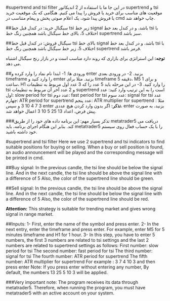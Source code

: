 #supertrend and tsi filter
در این جا ما با استفاده از 2 اندیکاتور supertrend و tsi موقعیت های مناسب برای خرید یا فروش را پیدا می کنیم.
هنگامی که یک موقعیت خرید یا فروش پیدا شود، یک اعلام صوتی پخش و پیغام متناسب در cmd چاپ خواهد شد.

##سیگنال خرید:
در کندل قبل خط tsi زیر خط signal باشد،
و در کندل بعد خط tsi با اختلاف 5، بالای خط سیگنال باشد 
همچنین رنگ خط supertrend سبز باشد.

##سیگنال فروش:
در کندل قبل خط tsi بالای خط signal باشد،
و در کندل بعد خط tsi با اختلاف 5، زیر خط سیگنال باشد 
همچنین رنگ خط supertrend قرمز باشد.

**توجه:**
این استراتژی برای بازاری که روند دارد مناسب است و در بازار رنج سیگنال اشتباه می دهد.

##ورودی ها:
1- ابتدا نام نماد را وارد کرده و enter بزنید.
2-  در ورودی بعدی timeframe را وارد کنید و emter بزنید.
مثلا برای timeframe 5 دقیقه، M5  و برای 1 ساعت، H1 را وارد کنید.
3-  در این مرحله باید 5 عدد را که 3 عدد اول مربوط به تنظیمات tsi و 2 عدد آخر آن مربوط به تنظیمات supertrend است را به این ترتیب وارد کنید:
عدد اول: slow period for tsi
عدد دوم: fast period for tsi
عدد سوم: signal for tsi
عدد چهارم: ATR period for supertrend
عدد پنجم: ATR multiplier for supertrend
مثلا :
3 7 4 10 3
و سپس enter
**تذکر:**
اگر بدون وارد کردن هیچ عددی، enter بزنید،
به صورت پیش فرض، اعداد 13 25 5 10 3 اعمال خواهد شد.

###تذکر بسیار مهم:
این برنامه داده های خود را از طریق metatrader5 دریافت می کند.
بنابر این هنگام  اجرای برنامه، باید metatrader5 را با یک حساب فعال روی سیستم خود داشته باشید.

#supertrend and tsi filter
Here we use 2 supertrend and tsi indicators to find suitable positions for buying or selling.
When a buy or sell position is found, an audio announcement will be played and the corresponding message will be printed in cmd.

##Buy signal:
In the previous candle, the tsi line should be below the signal line.
And in the next candle, the tsi line should be above the signal line with a difference of 5
Also, the color of the supertrend line should be green.

##Sell ​​signal:
In the previous candle, the tsi line should be above the signal line.
And in the next candle, the tsi line should be below the signal line with a difference of 5
Also, the color of the supertrend line should be red.

**Attention:**
This strategy is suitable for trending market and gives wrong signal in range market.

##Inputs:
1- First, enter the name of the symbol and press enter.
2- In the next entry, enter the timeframe and press enter.
For example, enter M5 for 5 minutes timeframe and H1 for 1 hour.
3- In this step, you have to enter 5 numbers, the first 3 numbers are related to tsi settings and the last 2 numbers are related to supertrend settings as follows:
    First number: slow period for tsi
    The second number: fast period for tsi
    The third number: signal for tsi
    The fourth number: ATR period for supertrend
    The fifth number: ATR multiplier for supertrend
For example :
3 7 4 10 3
and then press enter
Note:
If you press enter without entering any number,
By default, the numbers 13 25 5 10 3 will be applied.

###Very important note:
The program receives its data through metatrader5.
Therefore, when running the program, you must have metatrader5 with an active account on your system.
